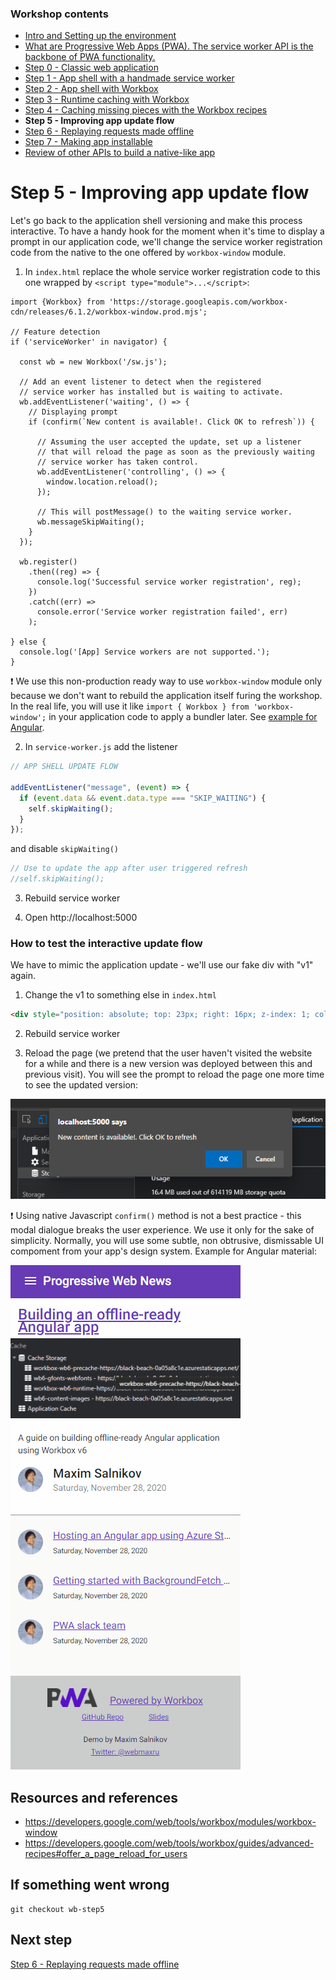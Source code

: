 ### Workshop contents

- [Intro and Setting up the environment](README.md)
- [What are Progressive Web Apps (PWA). The service worker API is the backbone of PWA functionality.](theory.md)
- [Step 0 - Classic web application](practice-step0.md)
- [Step 1 - App shell with a handmade service worker](practice-step1.md)
- [Step 2 - App shell with Workbox](practice-step2.md)
- [Step 3 - Runtime caching with Workbox](practice-step3.md)
- [Step 4 - Caching missing pieces with the Workbox recipes](practice-step4.md)
- **Step 5 - Improving app update flow**
- [Step 6 - Replaying requests made offline](practice-step6.md)
- [Step 7 - Making app installable](practice-step7.md)
- [Review of other APIs to build a native-like app](other-apis.md)

# Step 5 - Improving app update flow

Let's go back to the application shell versioning and make this process interactive. To have a handy hook for the moment when it's time to display a prompt in our application code, we'll change the service worker registration code from the native to the one offered by `workbox-window` module.

1) In `index.html` replace the whole service worker registration code to this one wrapped by `<script type="module">...</script>`:
```
import {Workbox} from 'https://storage.googleapis.com/workbox-cdn/releases/6.1.2/workbox-window.prod.mjs';

// Feature detection
if ('serviceWorker' in navigator) {

  const wb = new Workbox('/sw.js');

  // Add an event listener to detect when the registered
  // service worker has installed but is waiting to activate.
  wb.addEventListener('waiting', () => {
    // Displaying prompt
    if (confirm(`New content is available!. Click OK to refresh`)) {
      
      // Assuming the user accepted the update, set up a listener
      // that will reload the page as soon as the previously waiting
      // service worker has taken control.
      wb.addEventListener('controlling', () => {
        window.location.reload();
      });

      // This will postMessage() to the waiting service worker.
      wb.messageSkipWaiting();
    }
  });

  wb.register()
    .then((reg) => {
      console.log('Successful service worker registration', reg);
    })
    .catch((err) =>
      console.error('Service worker registration failed', err)
    );

} else {
  console.log('[App] Service workers are not supported.');
}
```

❗ We use this non-production ready way to use `workbox-window` module only because we don't want to rebuild the application itself furing the workshop. In the real life, you will use it like `import { Workbox } from 'workbox-window';` in your application code to apply a bundler later. See [example for Angular](https://github.com/webmaxru/prog-web-news/blob/main/src/app/app-shell/app-shell.component.ts#L32).

2) In `service-worker.js` add the listener
```javascript
// APP SHELL UPDATE FLOW

addEventListener("message", (event) => {
  if (event.data && event.data.type === "SKIP_WAITING") {
    self.skipWaiting();
  }
});
```

and disable `skipWaiting()`

```javascript
// Use to update the app after user triggered refresh
//self.skipWaiting();
```

3) Rebuild service worker

4) Open http://localhost:5000

### How to test the interactive update flow

We have to mimic the application update - we'll use our fake div with "v1" again.

1) Change the v1 to something else in `index.html`
```html
<div style="position: absolute; top: 23px; right: 16px; z-index: 1; color: #fff">v2</div>
```

2) Rebuild service worker

3) Reload the page (we pretend that the user haven't visited the website for a while and there is a new version was deployed between this and previous visit). You will see the prompt to reload the page one more time to see the updated version:

![Update](images/step5-1.png)

❗ Using native Javascript `confirm()` method is not a best practice - this modal dialogue breaks the user experience. We use it only for the sake of simplicity. Normally, you will use some subtle, non obtrusive, dismissable UI compoment from your app's design system. Example for Angular material:

![Update](images/reload.gif)


## Resources and references

- https://developers.google.com/web/tools/workbox/modules/workbox-window
- https://developers.google.com/web/tools/workbox/guides/advanced-recipes#offer_a_page_reload_for_users

## If something went wrong
```
git checkout wb-step5
```

## Next step
[Step 6 - Replaying requests made offline](practice-step6.md)
